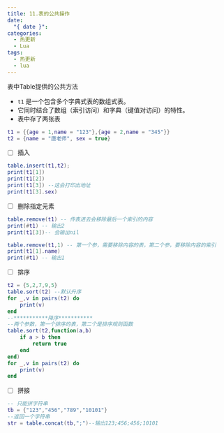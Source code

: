 ```yaml
---
title: 11.表的公共操作
date:
  "{ date }": 
categories:
  - 热更新
  - Lua
tags:
  - 热更新
  - lua
---
```

表中Table提供的公共方法
- `t1` 是一个包含多个字典式表的数组式表。
- 它同时结合了数组（索引访问）和字典（键值对访问）的特性。
- 表中存了两张表
```lua
t1 = {{age = 1,name = "123"},{age = 2,name = "345"}}
t2 = {name = "唐老师", sex = true}
```
- [ ] 插入
```lua
table.insert(t1,t2);
print(t1[1])
print(t1[2])
print(t1[3]) --这会打印出地址
print(t1[3].sex)
```
- [ ] 删除指定元素
```lua
table.remove(t1) -- 传表进去会移除最后一个索引的内容
print(#t1) -- 输出2
print(t1[3])-- 会输出nil

table.remove(t1,1) -- 第一个参，需要移除内容的表，第二个参，要移除内容的索引
print(t1[1].name)
print(#t1) -- 输出1
``` 
- [ ] 排序
```lua
t2 = {5,2,7,9,5}
table.sort(t2) --默认升序
for _,v in pairs(t2) do
	print(v)
end
--***********降序***********
--两个参数，第一个排序的表，第二个是排序规则函数
table.sort(t2,function(a,b)
	if a > b then
		return true
	end
end)
for _,v in pairs(t2) do
	print(v)
end
```
- [ ] 拼接
```lua
-- 只能拼字符串
tb = {"123","456","789","10101"}
--返回一个字符串
str = table.concat(tb,";")--输出123;456;456;10101
```
 